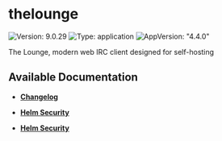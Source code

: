# thelounge

![Version: 9.0.29](https://img.shields.io/badge/Version-9.0.29-informational?style=flat-square) ![Type: application](https://img.shields.io/badge/Type-application-informational?style=flat-square) ![AppVersion: "4.4.0"](https://img.shields.io/badge/AppVersion-"4.4.0"-informational?style=flat-square)

The Lounge, modern web IRC client designed for self-hosting

## Available Documentation

- [**Changelog**](CHANGELOG)

- [**Helm Security**](container-security)

- [**Helm Security**](helm-security)

